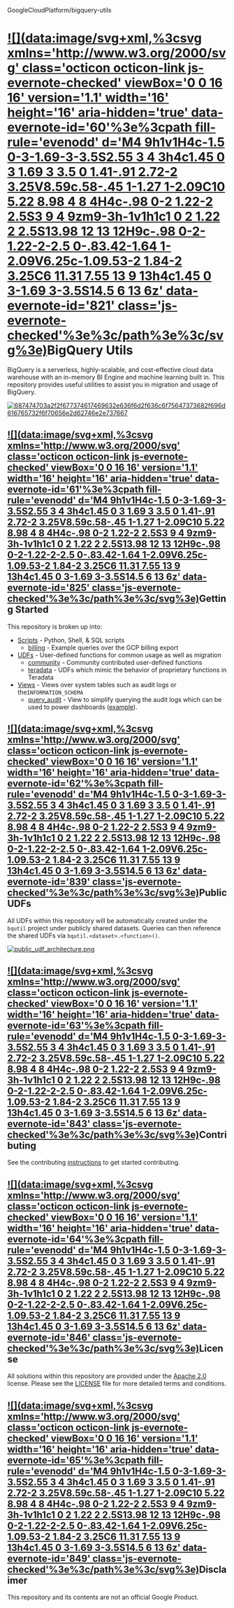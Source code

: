 GoogleCloudPlatform/bigquery-utils

# [![](data:image/svg+xml,%3csvg xmlns='http://www.w3.org/2000/svg' class='octicon octicon-link js-evernote-checked' viewBox='0 0 16 16' version='1.1' width='16' height='16' aria-hidden='true' data-evernote-id='60'%3e%3cpath fill-rule='evenodd' d='M4 9h1v1H4c-1.5 0-3-1.69-3-3.5S2.55 3 4 3h4c1.45 0 3 1.69 3 3.5 0 1.41-.91 2.72-2 3.25V8.59c.58-.45 1-1.27 1-2.09C10 5.22 8.98 4 8 4H4c-.98 0-2 1.22-2 2.5S3 9 4 9zm9-3h-1v1h1c1 0 2 1.22 2 2.5S13.98 12 13 12H9c-.98 0-2-1.22-2-2.5 0-.83.42-1.64 1-2.09V6.25c-1.09.53-2 1.84-2 3.25C6 11.31 7.55 13 9 13h4c1.45 0 3-1.69 3-3.5S14.5 6 13 6z' data-evernote-id='821' class='js-evernote-checked'%3e%3c/path%3e%3c/svg%3e)](https://github.com/GoogleCloudPlatform/bigquery-utils#bigquery-utils)BigQuery Utils

BigQuery is a serverless, highly-scalable, and cost-effective cloud data warehouse with an in-memory BI Engine and machine learning built in. This repository provides useful utilities to assist you in migration and usage of BigQuery.

[![687474703a2f2f677374617469632e636f6d2f636c6f75647373682f696d616765732f6f70656e2d62746e2e737667](../_resources/e31bcb4fb712e12e39c7cdbec8f8894f.png)](https://console.cloud.google.com/cloudshell/editor?cloudshell_git_repo=https%3A%2F%2Fgithub.com%2FGoogleCloudPlatform%2Fbigquery-utils.git)

## [![](data:image/svg+xml,%3csvg xmlns='http://www.w3.org/2000/svg' class='octicon octicon-link js-evernote-checked' viewBox='0 0 16 16' version='1.1' width='16' height='16' aria-hidden='true' data-evernote-id='61'%3e%3cpath fill-rule='evenodd' d='M4 9h1v1H4c-1.5 0-3-1.69-3-3.5S2.55 3 4 3h4c1.45 0 3 1.69 3 3.5 0 1.41-.91 2.72-2 3.25V8.59c.58-.45 1-1.27 1-2.09C10 5.22 8.98 4 8 4H4c-.98 0-2 1.22-2 2.5S3 9 4 9zm9-3h-1v1h1c1 0 2 1.22 2 2.5S13.98 12 13 12H9c-.98 0-2-1.22-2-2.5 0-.83.42-1.64 1-2.09V6.25c-1.09.53-2 1.84-2 3.25C6 11.31 7.55 13 9 13h4c1.45 0 3-1.69 3-3.5S14.5 6 13 6z' data-evernote-id='825' class='js-evernote-checked'%3e%3c/path%3e%3c/svg%3e)](https://github.com/GoogleCloudPlatform/bigquery-utils#getting-started)Getting Started

This repository is broken up into:

- [Scripts](https://github.com/GoogleCloudPlatform/bigquery-utils/blob/master/scripts) - Python, Shell, & SQL scripts
    - [billing](https://github.com/GoogleCloudPlatform/bigquery-utils/blob/master/scripts/billing) - Example queries over the GCP billing export
- [UDFs](https://github.com/GoogleCloudPlatform/bigquery-utils/blob/master/udfs) - User-defined functions for common usage as well as migration
    - [community](https://github.com/GoogleCloudPlatform/bigquery-utils/blob/master/udfs/community) - Community contributed user-defined functions
    - [teradata](https://github.com/GoogleCloudPlatform/bigquery-utils/blob/master/udfs/migration/teradata) - UDFs which mimic the behavior of proprietary functions in Teradata
- [Views](https://github.com/GoogleCloudPlatform/bigquery-utils/blob/master/views) - Views over system tables such as audit logs or the`INFORMATION_SCHEMA`
    - [query_audit](https://github.com/GoogleCloudPlatform/bigquery-utils/blob/master/views/audit/query_audit.sql) - View to simplify querying the audit logs which can be used to power dashboards ([example](https://codelabs.developers.google.com/codelabs/bigquery-pricing-workshop/#0)).

## [![](data:image/svg+xml,%3csvg xmlns='http://www.w3.org/2000/svg' class='octicon octicon-link js-evernote-checked' viewBox='0 0 16 16' version='1.1' width='16' height='16' aria-hidden='true' data-evernote-id='62'%3e%3cpath fill-rule='evenodd' d='M4 9h1v1H4c-1.5 0-3-1.69-3-3.5S2.55 3 4 3h4c1.45 0 3 1.69 3 3.5 0 1.41-.91 2.72-2 3.25V8.59c.58-.45 1-1.27 1-2.09C10 5.22 8.98 4 8 4H4c-.98 0-2 1.22-2 2.5S3 9 4 9zm9-3h-1v1h1c1 0 2 1.22 2 2.5S13.98 12 13 12H9c-.98 0-2-1.22-2-2.5 0-.83.42-1.64 1-2.09V6.25c-1.09.53-2 1.84-2 3.25C6 11.31 7.55 13 9 13h4c1.45 0 3-1.69 3-3.5S14.5 6 13 6z' data-evernote-id='839' class='js-evernote-checked'%3e%3c/path%3e%3c/svg%3e)](https://github.com/GoogleCloudPlatform/bigquery-utils#public-udfs)Public UDFs

All UDFs within this repository will be automatically created under the `bqutil` project under publicly shared datasets. Queries can then reference the shared UDFs via `bqutil.<dataset>.<function>()`.

[![public_udf_architecture.png](../_resources/9f751584d4cf250bfb6be74bbc21cba6.png)](https://github.com/GoogleCloudPlatform/bigquery-utils/blob/master/images/public_udf_architecture.png?raw=true)

## [![](data:image/svg+xml,%3csvg xmlns='http://www.w3.org/2000/svg' class='octicon octicon-link js-evernote-checked' viewBox='0 0 16 16' version='1.1' width='16' height='16' aria-hidden='true' data-evernote-id='63'%3e%3cpath fill-rule='evenodd' d='M4 9h1v1H4c-1.5 0-3-1.69-3-3.5S2.55 3 4 3h4c1.45 0 3 1.69 3 3.5 0 1.41-.91 2.72-2 3.25V8.59c.58-.45 1-1.27 1-2.09C10 5.22 8.98 4 8 4H4c-.98 0-2 1.22-2 2.5S3 9 4 9zm9-3h-1v1h1c1 0 2 1.22 2 2.5S13.98 12 13 12H9c-.98 0-2-1.22-2-2.5 0-.83.42-1.64 1-2.09V6.25c-1.09.53-2 1.84-2 3.25C6 11.31 7.55 13 9 13h4c1.45 0 3-1.69 3-3.5S14.5 6 13 6z' data-evernote-id='843' class='js-evernote-checked'%3e%3c/path%3e%3c/svg%3e)](https://github.com/GoogleCloudPlatform/bigquery-utils#contributing)Contributing

See the contributing [instructions](https://github.com/GoogleCloudPlatform/bigquery-utils/blob/master/CONTRIBUTING.md) to get started contributing.

## [![](data:image/svg+xml,%3csvg xmlns='http://www.w3.org/2000/svg' class='octicon octicon-link js-evernote-checked' viewBox='0 0 16 16' version='1.1' width='16' height='16' aria-hidden='true' data-evernote-id='64'%3e%3cpath fill-rule='evenodd' d='M4 9h1v1H4c-1.5 0-3-1.69-3-3.5S2.55 3 4 3h4c1.45 0 3 1.69 3 3.5 0 1.41-.91 2.72-2 3.25V8.59c.58-.45 1-1.27 1-2.09C10 5.22 8.98 4 8 4H4c-.98 0-2 1.22-2 2.5S3 9 4 9zm9-3h-1v1h1c1 0 2 1.22 2 2.5S13.98 12 13 12H9c-.98 0-2-1.22-2-2.5 0-.83.42-1.64 1-2.09V6.25c-1.09.53-2 1.84-2 3.25C6 11.31 7.55 13 9 13h4c1.45 0 3-1.69 3-3.5S14.5 6 13 6z' data-evernote-id='846' class='js-evernote-checked'%3e%3c/path%3e%3c/svg%3e)](https://github.com/GoogleCloudPlatform/bigquery-utils#license)License

All solutions within this repository are provided under the [Apache 2.0](https://www.apache.org/licenses/LICENSE-2.0) license. Please see the [LICENSE](https://github.com/GoogleCloudPlatform/bigquery-utils/blob/master/LICENSE) file for more detailed terms and conditions.

## [![](data:image/svg+xml,%3csvg xmlns='http://www.w3.org/2000/svg' class='octicon octicon-link js-evernote-checked' viewBox='0 0 16 16' version='1.1' width='16' height='16' aria-hidden='true' data-evernote-id='65'%3e%3cpath fill-rule='evenodd' d='M4 9h1v1H4c-1.5 0-3-1.69-3-3.5S2.55 3 4 3h4c1.45 0 3 1.69 3 3.5 0 1.41-.91 2.72-2 3.25V8.59c.58-.45 1-1.27 1-2.09C10 5.22 8.98 4 8 4H4c-.98 0-2 1.22-2 2.5S3 9 4 9zm9-3h-1v1h1c1 0 2 1.22 2 2.5S13.98 12 13 12H9c-.98 0-2-1.22-2-2.5 0-.83.42-1.64 1-2.09V6.25c-1.09.53-2 1.84-2 3.25C6 11.31 7.55 13 9 13h4c1.45 0 3-1.69 3-3.5S14.5 6 13 6z' data-evernote-id='849' class='js-evernote-checked'%3e%3c/path%3e%3c/svg%3e)](https://github.com/GoogleCloudPlatform/bigquery-utils#disclaimer)Disclaimer

This repository and its contents are not an official Google Product.